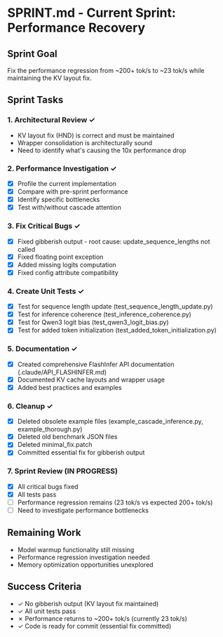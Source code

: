 # SPRINT.md - Current Sprint: Performance Recovery

## Sprint Goal
Fix the performance regression from ~200+ tok/s to ~23 tok/s while maintaining the KV layout fix.

## Sprint Tasks

### 1. Architectural Review ✓
- KV layout fix (HND) is correct and must be maintained
- Wrapper consolidation is architecturally sound
- Need to identify what's causing the 10x performance drop

### 2. Performance Investigation ✓ 
- [x] Profile the current implementation
- [x] Compare with pre-sprint performance
- [x] Identify specific bottlenecks
- [x] Test with/without cascade attention

### 3. Fix Critical Bugs ✓
- [x] Fixed gibberish output - root cause: update_sequence_lengths not called
- [x] Fixed floating point exception
- [x] Added missing logits computation
- [x] Fixed config attribute compatibility

### 4. Create Unit Tests ✓
- [x] Test for sequence length update (test_sequence_length_update.py)
- [x] Test for inference coherence (test_inference_coherence.py)
- [x] Test for Qwen3 logit bias (test_qwen3_logit_bias.py)
- [x] Test for added token initialization (test_added_token_initialization.py)

### 5. Documentation ✓
- [x] Created comprehensive FlashInfer API documentation (.claude/API_FLASHINFER.md)
- [x] Documented KV cache layouts and wrapper usage
- [x] Added best practices and examples

### 6. Cleanup ✓
- [x] Deleted obsolete example files (example_cascade_inference.py, example_thorough.py)
- [x] Deleted old benchmark JSON files
- [x] Deleted minimal_fix.patch
- [x] Committed essential fix for gibberish output

### 7. Sprint Review (IN PROGRESS)
- [x] All critical bugs fixed
- [x] All tests pass
- [ ] Performance regression remains (23 tok/s vs expected 200+ tok/s)
- [ ] Need to investigate performance bottlenecks

## Remaining Work
- Model warmup functionality still missing
- Performance regression investigation needed
- Memory optimization opportunities unexplored

## Success Criteria
- ✓ No gibberish output (KV layout fix maintained)
- ✓ All unit tests pass
- ✗ Performance returns to ~200+ tok/s (currently 23 tok/s)
- ✓ Code is ready for commit (essential fix committed)